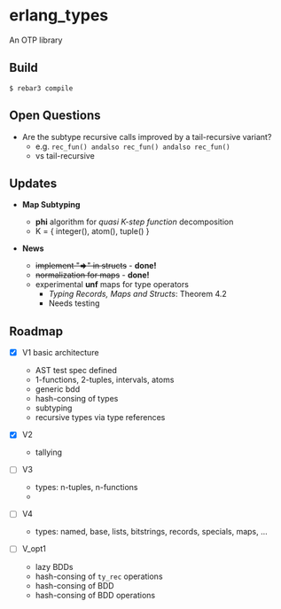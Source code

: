 erlang_types
=====

An OTP library

Build
-----

    $ rebar3 compile

 
Open Questions
-----

* Are the subtype recursive calls improved by a tail-recursive variant?
  * e.g. `rec_fun() andalso rec_fun() andalso rec_fun()`
  * vs tail-recursive


Updates
-----

* **Map Subtyping**
  * **phi** algorithm for *quasi K-step function* decomposition 
  * K = { integer(), atom(), tuple() }


* **News**
  * ~~implement "**=>**" in structs~~ - **done!**
  * ~~normalization for maps~~ - **done!**
  * experimental **unf** maps for type operators
    * *Typing Records, Maps and Structs*: Theorem 4.2
    * Needs testing

Roadmap
-----


* [x] V1 basic architecture
  * AST test spec defined
  * 1-functions, 2-tuples, intervals, atoms
  * generic bdd
  * hash-consing of types
  * subtyping
  * recursive types via type references

* [x] V2
  * tallying
   
* [ ] V3
  * types: n-tuples, n-functions
  * 
* [ ] V4
  * types: named, base, lists, bitstrings, records, specials, maps, ...

* [ ] V_opt1
  * lazy BDDs
  * hash-consing of `ty_rec` operations
  * hash-consing of BDD
  * hash-consing of BDD operations
